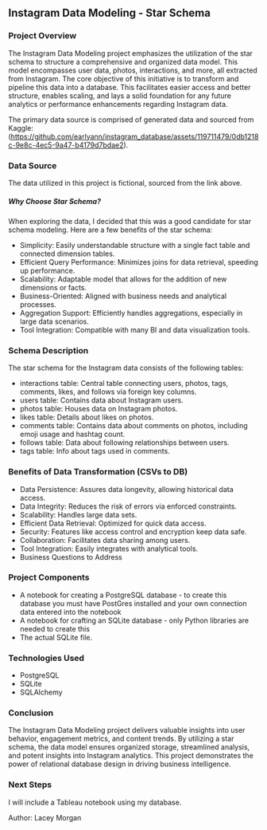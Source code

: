 ## Instagram Data Modeling - Star Schema

### Project Overview
The Instagram Data Modeling project emphasizes the utilization of the star schema to structure a comprehensive and organized data model. This model encompasses user data, photos, interactions, and more, all extracted from Instagram. The core objective of this initiative is to transform and pipeline this data into a database. This facilitates easier access and better structure, enables scaling, and lays a solid foundation for any future analytics or performance enhancements regarding Instagram data.

The primary data source is comprised of generated data and sourced from Kaggle: (https://github.com/earlyann/instagram_database/assets/119711479/0db1218c-9e8c-4ec5-9a47-b4179d7bdae2). 

### Data Source
The data utilized in this project is fictional, sourced from the link above.

##### Why Choose Star Schema?
When exploring the data, I decided that this was a good candidate for star schema modeling. Here are a few benefits of the star schema:
- Simplicity: Easily understandable structure with a single fact table and connected dimension tables.
- Efficient Query Performance: Minimizes joins for data retrieval, speeding up performance.
- Scalability: Adaptable model that allows for the addition of new dimensions or facts.
- Business-Oriented: Aligned with business needs and analytical processes.
- Aggregation Support: Efficiently handles aggregations, especially in large data scenarios.
- Tool Integration: Compatible with many BI and data visualization tools.

### Schema Description
The star schema for the Instagram data consists of the following tables:
- interactions table: Central table connecting users, photos, tags, comments, likes, and follows via foreign key columns.
- users table: Contains data about Instagram users.
- photos table: Houses data on Instagram photos.
- likes table: Details about likes on photos.
- comments table: Contains data about comments on photos, including emoji usage and hashtag count.
- follows table: Data about following relationships between users.
- tags table: Info about tags used in comments.

### Benefits of Data Transformation (CSVs to DB)
- Data Persistence: Assures data longevity, allowing historical data access.
- Data Integrity: Reduces the risk of errors via enforced constraints.
- Scalability: Handles large data sets.
- Efficient Data Retrieval: Optimized for quick data access.
- Security: Features like access control and encryption keep data safe.
- Collaboration: Facilitates data sharing among users.
- Tool Integration: Easily integrates with analytical tools.
- Business Questions to Address
  
### Project Components
- A notebook for creating a PostgreSQL database - to create this database you must have PostGres installed and your own connection data entered into the notebook
- A notebook for crafting an SQLite database - only Python libraries are needed to create this
- The actual SQLite file.
  
### Technologies Used
- PostgreSQL
- SQLite
- SQLAlchemy

### Conclusion
The Instagram Data Modeling project delivers valuable insights into user behavior, engagement metrics, and content trends. By utilizing a star schema, the data model ensures organized storage, streamlined analysis, and potent insights into Instagram analytics. This project demonstrates the power of relational database design in driving business intelligence.

### Next Steps
I will include a Tableau notebook using my database.

Author: Lacey Morgan
